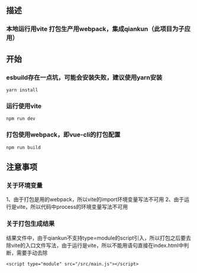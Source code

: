## 描述

### 本地运行用vite 打包生产用webpack，集成qiankun（此项目为子应用）

## 开始

### esbuild存在一点坑，可能会安装失败，建议使用yarn安装
```
yarn install
```

### 运行使用vite
```
npm run dev
```

### 打包使用webpack，即vue-cli的打包配置
```
npm run build
```

## 注意事项

### 关于环境变量
1、由于打包是用的webpack，所以vite的import环境变量写法不可用
2、由于运行是vite，所以代码中process的环境变量写法不可用

### 关于打包生成结果
结果文件中，由于qiankun不支持type=module的script引入，所以打包之后要去除vite的入口文件写法，由于运行是vite，所以不能用语句直接在index.html中判断，需要手动去除
```
<script type="module" src="/src/main.js"></script>
```
